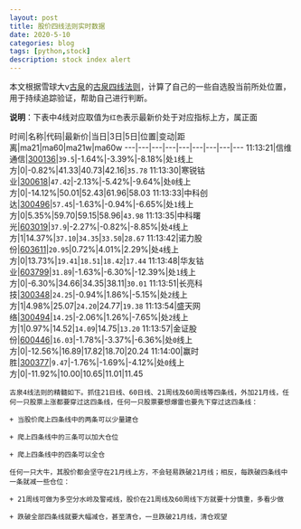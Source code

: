 ```yaml
---
layout: post
title: 股价四线法则实时数据
date: 2020-5-10
categories: blog
tags: [python,stock]
description: stock index alert
---
```



本文根据雪球大v[古泉](https://xueqiu.com/u/7148646888)的[古泉四线法则](https://xueqiu.com/7148646888/130498192)，计算了自己的一些自选股当前所处位置，用于持续追踪验证，帮助自己进行判断。

**说明**：下表中4线对应取值为`红色`表示最新价处于对应指标上方，属正面

时间|名称|代码|最新价|当日|3日|5日|位置|变动|距离|ma21|ma60|ma21w|ma60w
---|---|---|---|---|---|---|---|---
11:13:21|信维通信|[300136](https://xueqiu.com/S/SZ300136)|`39.5`|-1.64%|-3.39%|-8.18%|处`1`线上方|0|-0.82%|41.33|40.73|42.16|`35.78`
11:13:30|寒锐钴业|[300618](https://xueqiu.com/S/SZ300618)|`47.42`|-2.13%|-5.42%|-9.64%|处`0`线上方|0|-14.12%|50.01|52.43|61.96|58.03
11:13:33|中科创达|[300496](https://xueqiu.com/S/SZ300496)|`57.45`|-1.63%|-0.94%|-6.65%|处`1`线上方|0|5.35%|59.70|59.15|58.96|`43.98`
11:13:35|中科曙光|[603019](https://xueqiu.com/S/SH603019)|`37.9`|-2.27%|-0.82%|-8.85%|处`4`线上方|1|14.37%|`37.10`|`34.35`|`33.50`|`28.67`
11:13:42|诺力股份|[603611](https://xueqiu.com/S/SH603611)|`20.95`|0.72%|4.01%|2.29%|处`4`线上方|0|13.73%|`19.41`|`18.51`|`18.42`|`17.44`
11:13:48|华友钴业|[603799](https://xueqiu.com/S/SH603799)|`31.89`|-1.63%|-6.30%|-12.39%|处`1`线上方|0|-6.30%|34.66|34.35|38.11|`30.01`
11:13:51|长亮科技|[300348](https://xueqiu.com/S/SZ300348)|`24.25`|-0.94%|1.86%|-5.15%|处`2`线上方|1|4.98%|25.07|`24.20`|24.77|`19.38`
11:13:54|盛天网络|[300494](https://xueqiu.com/S/SZ300494)|`14.25`|-2.06%|1.26%|-7.65%|处`2`线上方|1|0.97%|14.52|`14.09`|14.75|`13.20`
11:13:57|金证股份|[600446](https://xueqiu.com/S/SH600446)|`16.03`|-1.78%|-3.37%|-6.36%|处`0`线上方|0|-12.56%|16.89|17.82|18.70|20.24
11:14:00|赢时胜|[300377](https://xueqiu.com/S/SZ300377)|`9.47`|-1.76%|-1.69%|-4.12%|处`0`线上方|0|-11.92%|10.00|10.65|11.01|11.45

```
古泉4线法则的精髓如下。抓住21日线、60日线、21周线及60周线等四条线，外加21月线，任何一只股票上涨都要穿过这四条线，任何一只股票要想爆雷也要先下穿过这四条线：

+ 当股价爬上四条线中的两条可以少量建仓

+ 爬上四条线中的三条可以加大仓位

+ 爬上四条线中的四条可以全仓

任何一只大牛，其股价都会坚守在21月线上方，不会轻易跌破21月线；相反，每跌破四条线中一条就减一些仓位：

+ 21周线可做为多空分水岭及警戒线，股价在21周线及60周线下方就要十分慎重，多看少做

+ 跌破全部四条线就要大幅减仓，甚至清仓，一旦跌破21月线，清仓观望
```